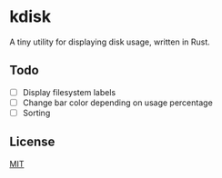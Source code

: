 # kdisk
A tiny utility for displaying disk usage, written in Rust.

## Todo
- [ ] Display filesystem labels
- [ ] Change bar color depending on usage percentage
- [ ] Sorting

## License
[MIT](./LICENSE)

